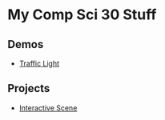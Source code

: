 # My Comp Sci 30 Stuff

## Demos
- [Traffic Light](trafficlight)

## Projects
- [Interactive Scene](scene)
